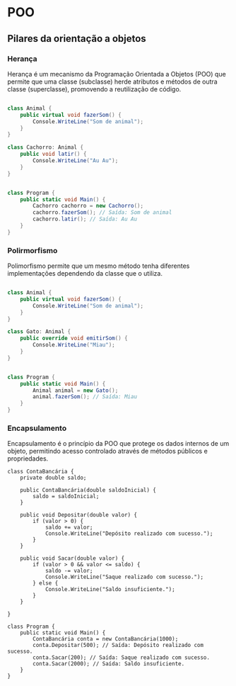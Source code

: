 # POO


## Pilares da orientação a objetos
### Herança
Herança é um mecanismo da Programação Orientada a Objetos (POO) que permite que uma classe (subclasse) herde atributos e métodos de outra classe (superclasse), promovendo a reutilização de código.
```c#

class Animal {
    public virtual void fazerSom() {
        Console.WriteLine("Som de animal");
    }
}

class Cachorro: Animal {
    public void latir() {
        Console.WriteLine("Au Au");
    }
}


class Program {
    public static void Main() {
        Cachorro cachorro = new Cachorro();
        cachorro.fazerSom(); // Saída: Som de animal
        cachorro.latir(); // Saída: Au Au
    }
}

```

### Polirmorfismo 
Polimorfismo permite que um mesmo método tenha diferentes implementações dependendo da classe que o utiliza.

```c#

class Animal {
    public virtual void fazerSom() {
        Console.WriteLine("Som de animal");
    }
}

class Gato: Animal {
    public override void emitirSom() {
        Console.WriteLine("Miau");
    }
}


class Program {
    public static void Main() {
        Animal animal = new Gato();
        animal.fazerSom(); // Saída: Miau
    }
}

```

### Encapsulamento
Encapsulamento é o princípio da POO que protege os dados internos de um objeto, permitindo acesso controlado através de métodos públicos e propriedades.

```
class ContaBancária {
    private double saldo;
    
    public ContaBancária(double saldoInicial) {
        saldo = saldoInicial;
    }
    
    public void Depositar(double valor) {
        if (valor > 0) {
            saldo += valor;
            Console.WriteLine("Depósito realizado com sucesso.");
        }
    }
    
    public void Sacar(double valor) {
        if (valor > 0 && valor <= saldo) {
            saldo -= valor;
            Console.WriteLine("Saque realizado com sucesso.");
        } else {
            Console.WriteLine("Saldo insuficiente.");
        }
    }

}

class Program {
    public static void Main() {
        ContaBancária conta = new ContaBancária(1000);
        conta.Depositar(500); // Saída: Depósito realizado com sucesso.
        conta.Sacar(200); // Saída: Saque realizado com sucesso.
        conta.Sacar(2000); // Saída: Saldo insuficiente.
    }
}
```